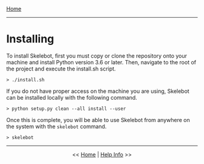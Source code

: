 [Home](index.md)

---

# Installing

To install Skelebot, first you must copy or clone the repository onto your machine and install Python version 3.6 or later. Then, navigate
to the root of the project and execute the install.sh script.

```
> ./install.sh
```

If you do not have proper access on the machine you are using, Skelebot can be installed locally with the following command.

```
> python setup.py clean --all install --user
```

Once this is complete, you will be able to use Skelebot from anywhere on the system with the `skelebot` command.

```
> skelebot
```

---

<center><< <a href="index.html">Home</a>  |  <a href="help-info.html">Help Info</a> >></center>
